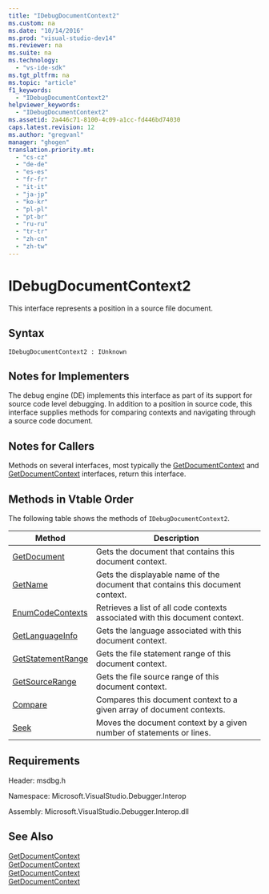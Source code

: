 ```yaml
---
title: "IDebugDocumentContext2"
ms.custom: na
ms.date: "10/14/2016"
ms.prod: "visual-studio-dev14"
ms.reviewer: na
ms.suite: na
ms.technology: 
  - "vs-ide-sdk"
ms.tgt_pltfrm: na
ms.topic: "article"
f1_keywords: 
  - "IDebugDocumentContext2"
helpviewer_keywords: 
  - "IDebugDocumentContext2"
ms.assetid: 2a446c71-8100-4c09-a1cc-fd446bd74030
caps.latest.revision: 12
ms.author: "gregvanl"
manager: "ghogen"
translation.priority.mt: 
  - "cs-cz"
  - "de-de"
  - "es-es"
  - "fr-fr"
  - "it-it"
  - "ja-jp"
  - "ko-kr"
  - "pl-pl"
  - "pt-br"
  - "ru-ru"
  - "tr-tr"
  - "zh-cn"
  - "zh-tw"
---
```

# IDebugDocumentContext2
This interface represents a position in a source file document.  
  
## Syntax  
  
```  
IDebugDocumentContext2 : IUnknown  
```  
  
## Notes for Implementers  
 The debug engine (DE) implements this interface as part of its support for source code level debugging. In addition to a position in source code, this interface supplies methods for comparing contexts and navigating through a source code document.  
  
## Notes for Callers  
 Methods on several interfaces, most typically the [GetDocumentContext](../extensibility/idebugstackframe2--getdocumentcontext.md) and [GetDocumentContext](../extensibility/idebugcodecontext2--getdocumentcontext.md) interfaces, return this interface.  
  
## Methods in Vtable Order  
 The following table shows the methods of `IDebugDocumentContext2`.  
  
|Method|Description|  
|------------|-----------------|  
|[GetDocument](../extensibility/idebugdocumentcontext2--getdocument.md)|Gets the document that contains this document context.|  
|[GetName](../extensibility/idebugdocumentcontext2--getname.md)|Gets the displayable name of the document that contains this document context.|  
|[EnumCodeContexts](../extensibility/idebugdocumentcontext2--enumcodecontexts.md)|Retrieves a list of all code contexts associated with this document context.|  
|[GetLanguageInfo](../extensibility/idebugdocumentcontext2--getlanguageinfo.md)|Gets the language associated with this document context.|  
|[GetStatementRange](../extensibility/idebugdocumentcontext2--getstatementrange.md)|Gets the file statement range of this document context.|  
|[GetSourceRange](../extensibility/idebugdocumentcontext2--getsourcerange.md)|Gets the file source range of this document context.|  
|[Compare](../extensibility/idebugdocumentcontext2--compare.md)|Compares this document context to a given array of document contexts.|  
|[Seek](../extensibility/idebugdocumentcontext2--seek.md)|Moves the document context by a given number of statements or lines.|  
  
## Requirements  
 Header: msdbg.h  
  
 Namespace: Microsoft.VisualStudio.Debugger.Interop  
  
 Assembly: Microsoft.VisualStudio.Debugger.Interop.dll  
  
## See Also  
 [GetDocumentContext](../extensibility/idebugcanstopevent2--getdocumentcontext.md)   
 [GetDocumentContext](../extensibility/idebugactivatedocumentevent2--getdocumentcontext.md)   
 [GetDocumentContext](../extensibility/idebugstackframe2--getdocumentcontext.md)   
 [GetDocumentContext](../extensibility/idebugcodecontext2--getdocumentcontext.md)